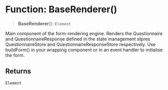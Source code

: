 # Function: BaseRenderer()

> **BaseRenderer**(): `Element`

Main component of the form-rendering engine.
Renders the Questionnaire and QuestionnaireResponse defined in the state management stpres QuestionnaireStore and QuestionnaireResponseStore respectively.
Use buildForm() in your wrapping component or in an event handler to initialise the form.

## Returns

`Element`
